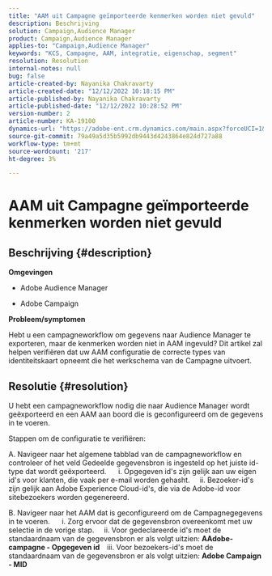 ```yaml
---
title: "AAM uit Campagne geïmporteerde kenmerken worden niet gevuld"
description: Beschrijving
solution: Campaign,Audience Manager
product: Campaign,Audience Manager
applies-to: "Campaign,Audience Manager"
keywords: "KCS, Campagne, AAM, integratie, eigenschap, segment"
resolution: Resolution
internal-notes: null
bug: false
article-created-by: Nayanika Chakravarty
article-created-date: "12/12/2022 10:18:15 PM"
article-published-by: Nayanika Chakravarty
article-published-date: "12/12/2022 10:28:52 PM"
version-number: 2
article-number: KA-19100
dynamics-url: "https://adobe-ent.crm.dynamics.com/main.aspx?forceUCI=1&pagetype=entityrecord&etn=knowledgearticle&id=c873c2d9-6a7a-ed11-81ac-6045bd006b25"
source-git-commit: 79a49a5d35b5992db9443d4243864e824d727a88
workflow-type: tm+mt
source-wordcount: '217'
ht-degree: 3%

---
```


# AAM uit Campagne geïmporteerde kenmerken worden niet gevuld

## Beschrijving {#description}


<b>Omgevingen</b>

- Adobe Audience Manager

- Adobe Campaign

<b>Probleem/symptomen</b>

Hebt u een campagneworkflow om gegevens naar Audience Manager te exporteren, maar de kenmerken worden niet in AAM ingevuld? Dit artikel zal helpen verifiëren dat uw AAM configuratie de correcte types van identiteitskaart opneemt die het werkschema van de Campagne uitvoert.


## Resolutie {#resolution}


U hebt een campagneworkflow nodig die naar Audience Manager wordt geëxporteerd en een AAM aan boord die is geconfigureerd om de gegevens in te voeren. 

Stappen om de configuratie te verifiëren:

A. Navigeer naar het algemene tabblad van de campagneworkflow en controleer of het veld Gedeelde gegevensbron is ingesteld op het juiste id-type dat wordt geëxporteerd.
     i. Opgegeven id&#39;s zijn gelijk aan uw eigen id&#39;s voor klanten, die vaak per e-mail worden gehasht.
    ii. Bezoeker-id&#39;s zijn gelijk aan Adobe Experience Cloud-id&#39;s, die via de Adobe-id voor sitebezoekers worden gegenereerd.

B. Navigeer naar het AAM dat is geconfigureerd om de Campagnegegevens in te voeren.
     i. Zorg ervoor dat de gegevensbron overeenkomt met uw selectie in de vorige stap.
    ii. Voor gedeclareerde id&#39;s moet de standaardnaam van de gegevensbron er als volgt uitzien: <b>A</b><b>Adobe-campagne - Opgegeven id
 </b>  iii. Voor bezoekers-id&#39;s moet de standaardnaam van de gegevensbron er als volgt uitzien: <b>Adobe Campaign - MID</b>






